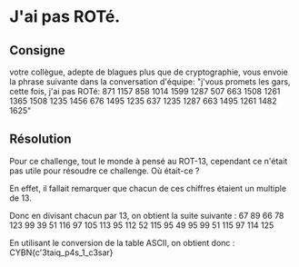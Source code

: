 # J'ai pas ROTé.

## Consigne

votre collègue, adepte de blagues plus que de cryptographie, vous envoie la phrase suivante dans la conversation d'équipe: "j'vous promets les gars, cette fois, j'ai pas ROTé: 871 1157 858 1014 1599 1287 507 663 1508 1261 1365 1508 1235 1456 676 1495 1235 637 1235 1287 663 1495 1261 1482 1625"


## Résolution

Pour ce challenge, tout le monde à pensé au ROT-13, cependant ce n'était pas utile pour résoudre ce challenge. Où était-ce ?

En effet, il fallait remarquer que chacun de ces chiffres étaient un multiple de 13.

Donc en divisant chacun par 13, on obtient la suite suivante : 67 89 66 78 123 99 39 51 116 97 105 113 95 112 52 115 95 49 95 99 51 115 97 114 125

En utilisant le conversion de la table ASCII, on obtient donc : CYBN{c'3taiq_p4s_1_c3sar}
